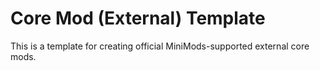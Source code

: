 # Core Mod (External) Template

This is a template for creating official MiniMods-supported external core mods.
